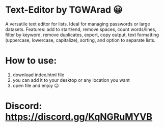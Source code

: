 # Text-Editor by TGWArad  😀
A versatile text editor for lists. Ideal for managing passwords or large datasets. Features: add to start/end, remove spaces, count words/lines, filter by keyword, remove duplicates, export, copy output, text formatting (uppercase, lowercase, capitalize), sorting, and option to separate lists.

# How to use:
  1) download index.html file
  2) you can add it to your desktop or any location you want
  3) open file and enjoy 😉

# Discord: https://discord.gg/KqNGRuMYVB
